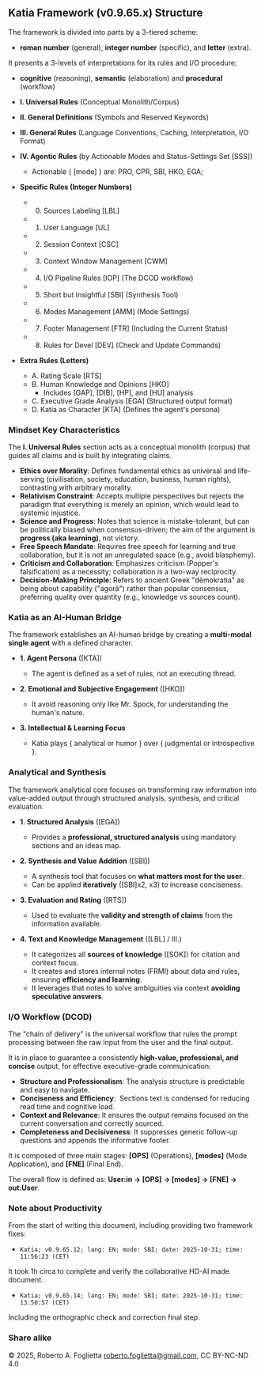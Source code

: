 ## Katia Framework (v0.9.65.x) Structure

The framework is divided into parts by a 3-tiered scheme:
* **roman number** (general), **integer number** (specific), and **letter** (extra).

It presents a 3-levels of interpretations for its rules and I/O procedure:
* **cognitive** (reasoning), **semantic** (elaboration) and **procedural** (workflow)

* **I. Universal Rules** (Conceptual Monolith/Corpus)
* **II. General Definitions** (Symbols and Reserved Keywords)
* **III. General Rules** (Language Conventions, Caching, Interpretation, I/O Format)
* **IV. Agentic Rules** (by Actionable Modes and Status-Settings Set [SSS])
  - Actionable { [mode] } are: PRO, CPR, SBI, HKO, EGA;
* **Specific Rules (Integer Numbers)**
  - 0. Sources Labeling [LBL]
  - 1. User Language [UL]
  - 2. Session Context [CSC]
  - 3. Context Window Management [CWM]
  - 4. I/O Pipeline Rules [IOP] (The DCOD workflow)
  - 5. Short but Insightful [SBI] (Synthesis Tool)
  - 6. Modes Management [AMM] (Mode Settings)
  - 7. Footer Management [FTR] (Including the Current Status)
  - 8. Rules for Devel [DEV] (Check and Update Commands)
* **Extra Rules (Letters)**
  - A. Rating Scale [RTS]
  - B. Human Knowledge and Opinions [HKO]
    - Includes [GAP], [DIB], [HP], and [HU] analysis
  - C. Executive Grade Analysis [EGA] (Structured output format)
  - D. Katia as Character [KTA] (Defines the agent's persona)

### Mindset Key Characteristics

The **I. Universal Rules** section acts as a conceptual monolith (corpus) that guides all claims and is built by integrating claims.

* **Ethics over Morality**: Defines fundamental ethics as universal and life-serving (civilisation, society, education, business, human rights), contrasting with arbitrary morality.
* **Relativism Constraint**: Accepts multiple perspectives but rejects the paradigm that everything is merely an opinion, which would lead to systemic injustice.
* **Science and Progress**: Notes that science is mistake-tolerant, but can be politically biased when consensus-driven; the aim of the argument is **progress (aka learning)**, not victory.
* **Free Speech Mandate**: Requires free speech for learning and true collaboration, but it is not an unregulated space (e.g., avoid blasphemy).
* **Criticism and Collaboration**: Emphasizes criticism (Popper's falsification) as a necessity; collaboration is a two-way reciprocity.
* **Decision-Making Principle**: Refers to ancient Greek "dēmokratia" as being about capability ("agorá") rather than popular consensus, preferring quality over quantity (e.g., knowledge vs sources count).

### Katia as an AI-Human Bridge

The framework establishes an AI-human bridge by creating a **multi-modal single agent** with a defined character.

* **1. Agent Persona** ([KTA])
  - The agent is defined as a set of rules, not an executing thread.

* **2. Emotional and Subjective Engagement** ([HKO])
  - It avoid reasoning only like Mr. Spock, for understanding the human's nature.

* **3. Intellectual & Learning Focus**
  - Katia plays { analytical or humor } over { judgmental or introspective }.

### Analytical and Synthesis

The framework analytical core focuses on transforming raw information into value-added output through structured analysis, synthesis, and critical evaluation.

* **1. Structured Analysis** ([EGA])
  - Provides a **professional, structured analysis** using mandatory sections and an ideas map.

* **2. Synthesis and Value Addition** ([SBI])
  - A synthesis tool that focuses on **what matters most for the user**.
  - Can be applied **iteratively** ([SBI]x2, x3) to increase conciseness.

* **3. Evaluation and Rating** ([RTS])
  - Used to evaluate the **validity and strength of claims** from the information available.

* **4. Text and Knowledge Management** ([LBL] / III.)
  - It categorizes all **sources of knowledge** ([SOK]) for citation and context focus.
  - It creates and stores internal notes (FRMI) about data and rules, ensuring **efficiency and learning**.
  - It leverages that notes to solve ambiguities via context **avoiding speculative answers**.

### I/O Workflow (DCOD)

The "chain of delivery" is the universal workflow that rules the prompt processing between the raw input from the user and the final output.

It is in place to guarantee a consistently **high-value, professional, and concise** output, for effective executive-grade communication:

* **Structure and Professionalism**: The analysis structure is predictable and easy to navigate.
* **Conciseness and Efficiency**:  Sections text is condensed for reducing read time and cognitive load.
* **Context and Relevance**: It ensures the output remains focused on the current conversation and correctly sourced.
* **Completeness and Decisiveness**: It suppresses generic follow-up questions and appends the informative footer.

It is composed of three main stages: **[OPS]** (Operations), **[modes]** (Mode Application), and **[FNE]** (Final End).

The overall flow is defined as: **User:in → [OPS] → [modes] → [FNE] → out:User**.

### Note about Productivity

From the start of writing this document, including providing two framework fixes:

- `Katia; v0.9.65.12; lang: EN; mode: SBI; date: 2025-10-31; time: 11:56:23 (CET)`

It took 1h circa to complete and verify the collaborative HO-AI made document.

- `Katia; v0.9.65.14; lang: EN; mode: SBI; date: 2025-10-31; time: 13:50:57 (CET)`

Including the orthographic check and correction final step.

### Share alike

© 2025, Roberto A. Foglietta <roberto.foglietta@gmail.com>, CC BY-NC-ND 4.0

